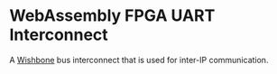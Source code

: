 # WebAssembly FPGA UART Interconnect

A [Wishbone](https://opencores.org/cdn/downloads/wbspec_b4.pdf) bus interconnect
that is used for inter-IP communication.
